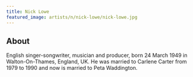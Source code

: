 ```yaml
---
title: Nick Lowe
featured_image: artists/n/nick-lowe/nick-lowe.jpg
---
```

## About

English singer-songwriter, musician and producer, born 24 March 1949 in Walton-On-Thames, England, UK. He was married to Carlene Carter from 1979 to 1990 and now is married to Peta Waddington.

